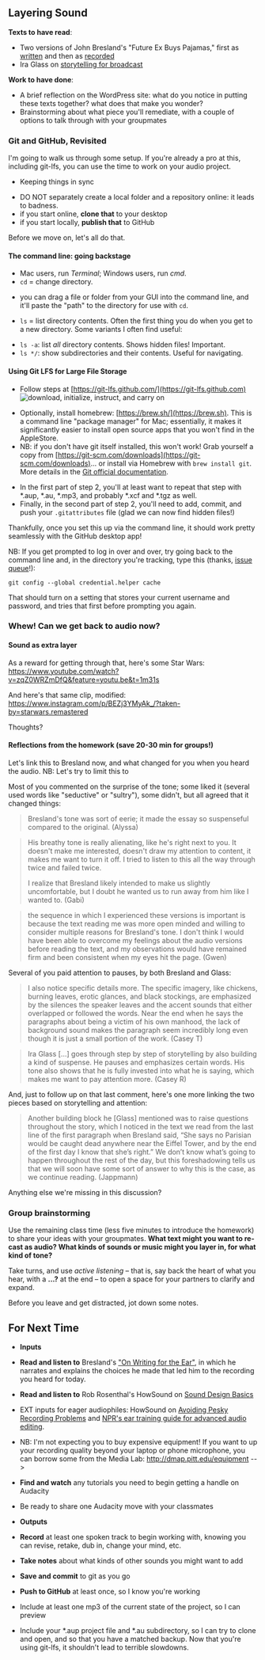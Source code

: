 ## Layering Sound

**Texts to have read**: 

* Two versions of John Bresland's "Future Ex Buys Pajamas," first as <a href="http://brevitymag.com/nonfiction/future-ex-buys-pajamas/">written</a> and then as <a href="http://bresland.com/audio.html">recorded</a>
* Ira Glass on <a href="https://www.youtube.com/watch?time_continue=322&v=5pFI9UuC_fc">storytelling for broadcast</a>

**Work to have done**:

* A brief reflection on the WordPress site: what do you notice in putting these texts together? what does that make you wonder? 
* Brainstorming about what piece you'll remediate, with a couple of options to talk through with your groupmates


<!--
[toc tag="h2" title="Plan for the Day"]
-->


### Git and GitHub, Revisited

I'm going to walk us through some setup. If you're already a pro at this, including git-lfs, you can use the time to work on your audio project.

* Keeping things in sync
 - DO NOT separately create a local folder and a repository online: it leads to badness.
 - if you start online, **clone that** to your desktop
 - if you start locally, **publish that** to GitHub
 
Before we move on, let's all do that.
 
#### The command line: going backstage
* Mac users, run *Terminal*; Windows users, run *cmd*.
* `cd` = change directory. 
 - you can drag a file or folder from your GUI into the command line, and it'll paste the "path" to the directory for use with `cd`.
* `ls` = list directory contents. Often the first thing you do when you get to a new directory. Some variants I often find useful:
 - `ls -a`: list *all* directory contents. Shows hidden files! Important.
 - `ls */`: show subdirectories and their contents. Useful for navigating.

#### Using Git LFS for Large File Storage 
* Follow steps at [https://git-lfs.github.com/](https://git-lfs.github.com) ![download, initialize, instruct, and carry on]({{site.baseurl}}/assets/img/screenshot_installing-git-lfs.png)
 - Optionally, install homebrew: [https://brew.sh/](https://brew.sh). This is a command line "package manager" for Mac; essentially, it makes it significantly easier to install open source apps that you won't find in the AppleStore.
 - NB: if you don't have git itself installed, this won't work! Grab yourself a copy from [https://git-scm.com/downloads](https://git-scm.com/downloads)... or install via Homebrew with `brew install git`. More details in the [Git official documentation](https://git-scm.com/book/en/v1/Getting-Started-Installing-Git).
* In the first part of step 2, you'll at least want to repeat that step with *.aup, *.au, *.mp3, and probably *.xcf and *.tgz as well.
* Finally, in the second part of step 2, you'll need to add, commit, and push your `.gitattributes` file (glad we can now find hidden files!)

Thankfully, once you set this up via the command line, it should work pretty seamlessly with the GitHub desktop app!

NB: If you get prompted to log in over and over, try going back to the command line and, in the directory you're tracking, type this (thanks, [issue queue](https://github.com/git-lfs/git-lfs/issues/203)!):
```
git config --global credential.helper cache
```
<!-- The error is apparently caused by LFS using http instead of https, prompting your system to doubt your authenticity, per [this tutorial](https://github.com/git-lfs/git-lfs/wiki/Tutorial). --> That should turn on a setting that stores your current username and password, and tries that first before prompting you again.


### Whew! Can we get back to audio now?

#### Sound as extra layer
As a reward for getting through that, here's some Star Wars:
https://www.youtube.com/watch?v=zqZ0WRZmDfQ&feature=youtu.be&t=1m31s

And here's that same clip, modified:
https://www.instagram.com/p/BEZj3YMyAk_/?taken-by=starwars.remastered

Thoughts?

#### Reflections from the homework (save 20-30 min for groups!)
Let's link this to Bresland now, and what changed for you when you heard the audio. NB: Let's try to limit this to 

Most of you commented on the surprise of the tone; some liked it (several used words like "seductive" or "sultry"), some didn't, but all agreed that it changed things:

> Bresland's tone was sort of eerie; it made the essay so suspenseful compared to the original. (Alyssa)
 
> His breathy tone is really alienating, like he's right next to you.  It doesn't make me interested, doesn't draw my attention to content, it makes me want to turn it off.  I tried to listen to this all the way through twice and failed twice.
> 
> I realize that Bresland likely intended to make us slightly uncomfortable, but I doubt he wanted us to run away from him like I wanted to. (Gabi)

> the sequence in which I experienced these versions is important is because the text reading me was more open minded and willing to consider multiple reasons for Bresland's tone.  I don't think I would have been able to overcome my feelings about the audio versions before reading the text, and my observations would have remained firm and been consistent when my eyes hit the page. (Gwen)

Several of you paid attention to pauses, by both Bresland and Glass:

>  I also notice specific details more. The specific imagery, like chickens, burning leaves, erotic glances, and black stockings, are emphasized by the silences the speaker leaves and the accent sounds that either overlapped or followed the words. Near the end when he says the paragraphs about being a victim of his own manhood, the lack of background sound makes the paragraph seem incredibly long even though it is just a small portion of the work. (Casey T)

> Ira Glass [...] goes through step by step of storytelling by also building a kind of suspense. He pauses and emphasizes certain words. His tone also shows that he is fully invested into what he is saying, which makes me want to pay attention more. (Casey R)

And, just to follow up on that last comment, here's one more linking the two pieces based on storytelling and attention:

> Another building block he [Glass] mentioned was to raise questions throughout the story, which I noticed in the text we read from the last line of the first paragraph when Bresland said, “She says no Parisian would be caught dead anywhere near the Eiffel Tower, and by the end of the first day I know that she’s right.” We don’t know what’s going to happen throughout the rest of the day, but this foreshadowing tells us that we will soon have some sort of answer to why this is the case, as we continue reading. (Jappmann)


Anything else we're missing in this discussion?


### Group brainstorming

<div class="alert alert-success">
Use the remaining class time (less five minutes to introduce the homework) to share your ideas with your groupmates. <strong>What text might you want to re-cast as audio? What kinds of sounds or music might you layer in, for what kind of tone?</strong>

Take turns, and use <em>active listening</em> – that is, say back the heart of what you hear, with a <strong>...?</strong> at the end – to open a space for your partners to clarify and expand.
</div>

Before you leave and get distracted, jot down some notes.


## For Next Time
* **Inputs**
 * **Read and listen to** Bresland's <a href="http://bresland.com/brevity.html">"On Writing for the Ear"</a>, in which he narrates and explains the choices he made that led him to the recording you heard for today.
 * **Read and listen to** Rob Rosenthal's HowSound on <a href="https://transom.org/2017/sound-design-basics/">Sound Design Basics</a>
  * EXT inputs for eager audiophiles: HowSound on <a href="https://transom.org/2017/avoiding-pesky-recording-problems/">Avoiding Pesky Recording Problems</a> and <a href="http://training.npr.org/audio/the-ear-training-guide-for-audio-producers/">NPR's ear training guide for advanced audio editing</a>.
  * NB: I'm not expecting you to buy expensive equipment! If you want to up your recording quality beyond your laptop or phone microphone, you can borrow some from the Media Lab: http://dmap.pitt.edu/equipment -->
 * **Find and watch** any tutorials you need to begin getting a handle on Audacity
 * Be ready to share one Audacity move with your classmates
 
* **Outputs**
 * **Record** at least one spoken track to begin working with, knowing you can revise, retake, dub in, change your mind, etc.
 * **Take notes** about what kinds of other sounds you might want to add
 * **Save and commit** to git as you go
 * **Push to GitHub** at least once, so I know you're working
  * Include at least one mp3 of the current state of the project, so I can preview
  * Include your *.aup project file and *.au subdirectory, so I can try to clone and open, and so that you have a matched backup. Now that you're using git-lfs, it shouldn't lead to terrible slowdowns.
 


 


